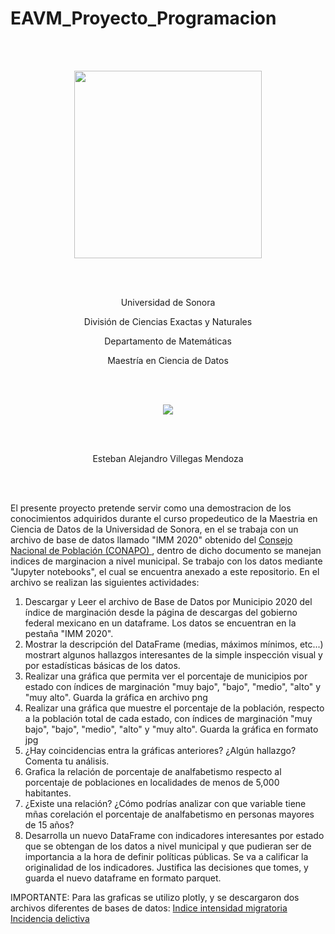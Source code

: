 # EAVM_Proyecto_Programacion

<br>
<br>

<p align="center">
<img src='https://upload.wikimedia.org/wikipedia/commons/thumb/2/2b/Logo_de_la_Universidad_de_Sonora.svg/360px-Logo_de_la_Universidad_de_Sonora.svg.png' width =300></p>
<br>
<br>
<p align="center">Universidad de Sonora</p>
<p align="center">División de Ciencias Exactas y Naturales</p>
<p align="center">Departamento de Matemáticas</p>

<p align="center">Maestría en Ciencia de Datos</p>
<br>
<br>
<p align="center"><img src='https://mcd.unison.mx/wp-content/uploads/2020/02/400dpiLogoCropped-150x150.png'></p>
<br>
<br>
<p align="center">Esteban Alejandro Villegas Mendoza</p>
<br>
<br>

El presente proyecto pretende servir como una demostracion de los conocimientos adquiridos durante el curso propedeutico de la Maestria en Ciencia de Datos de la Universidad de Sonora, en el se trabaja con un archivo de base de datos llamado "IMM 2020" obtenido del <a href='https://www.gob.mx/conapo/documentos/indices-de-marginacion-2020-284372'>Consejo Nacional de Población (CONAPO) </a>, dentro de dicho documento se manejan indices de marginacion a nivel municipal. Se trabajo con los datos mediante "Jupyter notebooks", el cual se encuentra anexado a este repositorio. En el archivo se realizan las siguientes actividades:

1. Descargar y Leer el archivo de Base de Datos por Municipio 2020 del índice de marginación desde la página de descargas del gobierno federal mexicano en un dataframe. Los datos se encuentran en la pestaña "IMM 2020".
2. Mostrar la descripción del DataFrame (medias, máximos mínimos, etc...) mostrart algunos hallazgos interesantes de la simple inspección visual y por estadísticas básicas de los datos.
3. Realizar una gráfica que permita ver el porcentaje de municipios por estado con índices de marginación "muy bajo", "bajo", "medio", "alto" y "muy alto". Guarda la gráfica en archivo png
4. Realizar una gráfica que muestre el porcentaje de la población, respecto a la población total de cada estado, con índices de marginación "muy bajo", "bajo", "medio", "alto" y "muy alto". Guarda la gráfica en formato jpg
5. ¿Hay coincidencias entra la gráficas anteriores?  ¿Algún hallazgo? Comenta tu análisis.
6. Grafica la relación de porcentaje de analfabetismo respecto al porcentaje de poblaciones en localidades de menos de 5,000 habitantes.
7. ¿Existe una relación? ¿Cómo podrías analizar con que variable tiene mñas corelación el porcentaje de analfabetismo en personas mayores de 15 años?
8. Desarrolla un nuevo DataFrame con indicadores interesantes por estado que se obtengan de los datos a nivel municipal y que pudieran ser de importancia a la hora de definir políticas públicas. Se va a calificar la originalidad de los indicadores. Justifica las decisiones que tomes, y guarda el nuevo dataframe en formato parquet.

IMPORTANTE: Para las graficas se utilizo plotly, y se descargaron dos archivos diferentes de bases de datos: <a href='https://www.gob.mx/conapo/documentos/indice-de-intensidad-migratoria-mexico-estados-unidos'>Indice intensidad migratoria</a> <a href='https://www.inegi.org.mx/app/descarga/?t=154&ag=00'>Incidencia delictiva</a>
